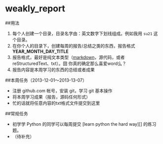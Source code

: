 weakly_report
=============

##用法
1. 每个人创建一个目录，目录名字由：英文数字下划线组成。例如我用 `su21` 这个目录。
2. 在你个人的目录下，创建每周的报告/总结之类的东西，报告格式 **YEAR_MONTH_DAY_TITLE**
3. 报告格式，最好是纯文本类型（[markdown][1]，源代码，或者reStructuredText、txt）。囧 你真的确定那么喜爱word么？
4. 报告内容是本周学习的东西的总结或者成果


##本周任务（2013-12-01～2013-13-07）
* 注册 github.com 帐号，安装 git，学习 git 基本操作
* 将本周学习成果（报告，源码任何形式）
* 忙的话就将任意内容的txt格式文件提交到这里

##常规任务
* 初学学 Python 的同学可以每周提交 [learn python the hard way][] 的练习题。
* （待补充）


[1]: http://wowubuntu.com/markdown/
[2]: https://learn-python-the-hard-way-zh_cn-translation.readthedocs.org/en/1.0/
